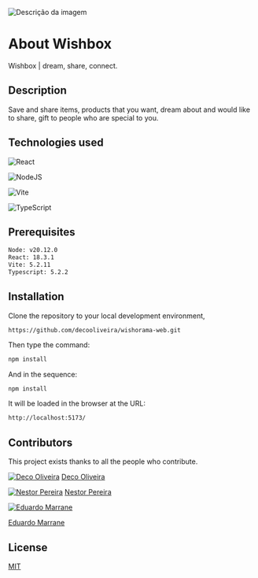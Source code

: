 ![Descrição da imagem](/wishbox-description.png)

# About Wishbox

Wishbox | dream, share, connect.

## Description
Save and share items, products that you want, dream about and would like to share, gift to people who are special to you.

## Technologies used
![React](https://img.shields.io/badge/react-%2320232a.svg?style=for-the-badge&logo=react&logoColor=%2361DAFB)

![NodeJS](https://img.shields.io/badge/node.js-6DA55F?style=for-the-badge&logo=node.js&logoColor=white)

![Vite](https://img.shields.io/badge/vite-%23646CFF.svg?style=for-the-badge&logo=vite&logoColor=white)

![TypeScript](https://img.shields.io/badge/typescript-%23007ACC.svg?style=for-the-badge&logo=typescript&logoColor=white)

## Prerequisites
```bash
Node: v20.12.0
React: 18.3.1
Vite: 5.2.11
Typescript: 5.2.2
```
## Installation

Clone the repository to your local development environment, 
```
https://github.com/decooliveira/wishorama-web.git
```

Then type the command: 

```bash
npm install
```
And in the sequence:
```bash
npm install
```

It will be loaded in the browser at the URL:

```bash
http://localhost:5173/
```

## Contributors
This project exists thanks to all the people who contribute.

[![Deco Oliveira](https://github.com/decooliveira.png?size=100)](https://github.com/decooliveira/)
[Deco Oliveira](https://github.com/decooliveira/)

[![Nestor Pereira](https://github.com/nestorjunior.png?size=100)](https://github.com/nestorjunior)
[Nestor Pereira](https://github.com/nestorjunior)

[![Eduardo Marrane](https://github.com/eduardo-marrane.png?size=100)](https://github.com/eduardo-marrane)

[Eduardo Marrane](https://github.com/eduardo-marrane)

## License

[MIT](https://choosealicense.com/licenses/mit/)